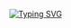 

[![Typing SVG](https://readme-typing-svg.herokuapp.com/?color=1E90FF&size=35&center=true&vCenter=true&width=1000&lines=HELLO,+My+name+is+Raphael+Anfrew;I'm+28+years+old;I'm+from+Brazil;Data+Scientist;Be+Welcome!+:%29)](https://git.io/typing-svg)








